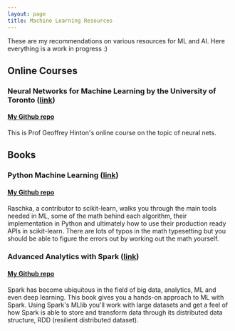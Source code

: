 ```yaml
---
layout: page
title: Machine Learning Resources
---
```


These are my recommendations on various resources for ML and AI. Here everything is a work in progress :)

## Online Courses

### Neural Networks for Machine Learning by the University of Toronto ([link](https://www.coursera.org/learn/neural-networks/))
#### [My Github repo](https://github.com/stzr1123/neural_networks_coursera)

This is Prof Geoffrey Hinton's online course on the topic of neural nets.


## Books

### Python Machine Learning ([link](http://a.co/gt7msqZ))
#### [My Github repo](https://github.com/stzr1123/machine-learning-python)

Raschka, a contributor to scikit-learn, walks you through the main tools needed in ML, some of the math behind each algorithm, their implementation in Python and ultimately how to use their production ready APIs in scikit-learn. There are lots of typos in the math typesetting but you should be able to figure the errors out by working out the math yourself.

### Advanced Analytics with Spark ([link](http://a.co/1iE7HWf))
#### [My Github repo](https://github.com/stzr1123/learning-spark)

Spark has become ubiquitous in the field of big data, analytics, ML and even deep learning. This book gives you a hands-on approach to ML with Spark. Using Spark's MLlib you'll work with large datasets and get a feel of how Spark is able to store and transform data through its distributed data structure, RDD (resilient distributed dataset).

